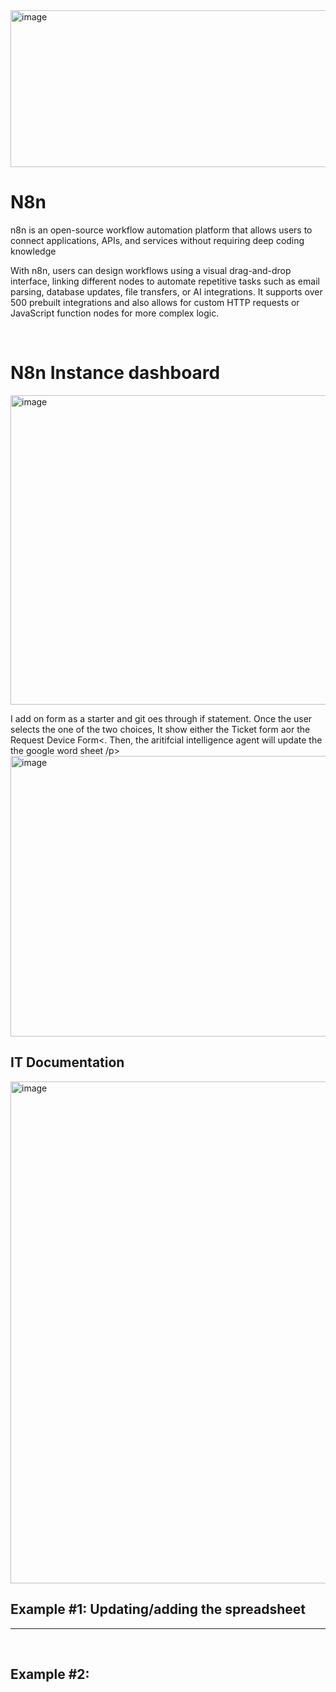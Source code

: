 
<img width="752" height="251" alt="image" src="https://github.com/user-attachments/assets/0703e9ab-bddb-46ed-9a5b-c17d4be7bf30" />


<h1>N8n</h1>

<p>
n8n is an open-source workflow automation platform that allows users to connect applications, APIs, and services without requiring deep coding knowledge

With n8n, users can design workflows using a visual drag-and-drop interface, linking different nodes to automate repetitive tasks such as email parsing, database updates, file transfers, or AI integrations. It supports over 500 prebuilt integrations and also allows for custom HTTP requests or JavaScript function nodes for more complex logic.
</p>

<br>


<h1>N8n Instance dashboard</h1>

<img width="971" height="495" alt="image" src="https://github.com/user-attachments/assets/6d1f04c9-66f5-4ded-bf7c-af65e48dac99" />

<p> I add on form as a starter and git oes through if statement. Once the user selects the one of the two choices,
It show either the Ticket form aor the Request Device Form<. Then, the aritifcial intelligence agent will update the the google word sheet /p>



<br>

<img width="1309" height="449" alt="image" src="https://github.com/user-attachments/assets/78c111cc-9007-4366-b865-d7f149c9d1fb" />




<h2>IT Documentation</h2>
<img width="809" height="803" alt="image" src="https://github.com/user-attachments/assets/641878d9-6f43-4d1d-8efa-f1ff8cb440a8" />









<h2>Example #1: Updating/adding the spreadsheet </h2>






<hr>

<br>

<h2>Example #2: </h2>
